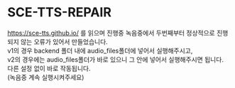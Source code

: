 # SCE-TTS-REPAIR
https://sce-tts.github.io/ 를 읽으며 진행중 녹음중에서 두번째부터 정상적으로 진행되지 않는 오류가 있어서 만들었습니다.\
v1의 경우 backend 폴더 내에 audio_files폴더에 넣어서 실행해주시고,\
v2의 경우에는 audio_files폴더가 바로 있으니 그 안에 넣어서 실행해주시면 됩니다.\
다른 설정 없이 바로 작동됩니다.\
(녹음중 계속 실행시켜주세요)
